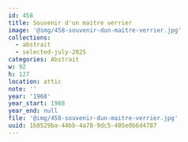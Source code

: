 ```yaml
---
id: 458
title: Souvenir d'un maitre verrier
image: '@img/458-souvenir-dun-maitre-verrier.jpg'
collections:
  - abstrait
  - selected-july-2025
categories: Abstrait
w: 92
h: 127
location: attic
note: ''
year: '1968'
year_start: 1968
year_end: null
file: '@img/458-souvenir-dun-maitre-verrier.jpg'
uuid: 1b8529ba-44bb-4a78-9dc5-405e0b6d4787
---
```


